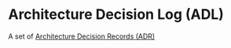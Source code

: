 # Architecture Decision Log (ADL)

A set of [Architecture Decision Records (ADR)](https://github.com/adr/madr/blob/main/template/template.md)
